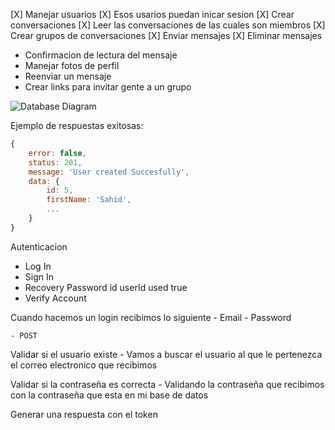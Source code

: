

[X] Manejar usuarios
[X] Esos usarios puedan inicar sesion 
[X] Crear conversaciones
[X] Leer las conversaciones de las cuales son miembros
[X] Crear grupos de conversaciones 
[X] Enviar mensajes 
[X] Eliminar mensajes 

- Confirmacion de lectura del mensaje 
- Manejar fotos de perfil 
- Reenviar un mensaje 
- Crear links para invitar gente a un grupo

![Database Diagram](https://i.imgur.com/IHhtWv2.png)


Ejemplo de respuestas exitosas: 

```JavaScript
{
    error: false,
    status: 201,
    message: 'User created Succesfully',
    data: {
        id: 5,
        firstName: 'Sahid',
        ...
    }
}
```
Autenticacion
- Log In
- Sign In
- Recovery Password 
id
userId
used true
- Verify Account 

Cuando hacemos un login recibimos lo siguiente
    - Email
    - Password

    - POST 

Validar si el usuario existe
    - Vamos a buscar el usuario al que le pertenezca el correo electronico que recibimos

Validar si la contraseña es correcta
    - Validando la contraseña que recibimos con la contraseña que esta en mi base de datos

Generar una respuesta con el token

